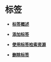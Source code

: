 # 标签<a name="bms_umn_0060"></a>

-   **[标签概述](标签概述.md)**  

-   **[添加标签](添加标签.md)**  

-   **[使用标签检索资源](使用标签检索资源.md)**  

-   **[删除标签](删除标签.md)**  



